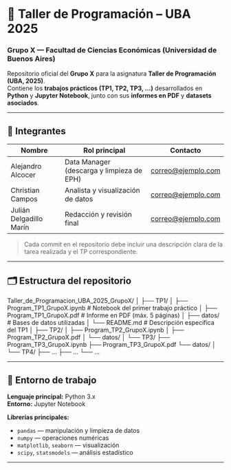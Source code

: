 # 🧠 Taller de Programación – UBA 2025  
### Grupo X — Facultad de Ciencias Económicas (Universidad de Buenos Aires)

Repositorio oficial del **Grupo X** para la asignatura **Taller de Programación (UBA, 2025)**.  
Contiene los **trabajos prácticos (TP1, TP2, TP3, …)** desarrollados en **Python** y **Jupyter Notebook**, junto con sus **informes en PDF** y **datasets asociados**.

---

## 👥 Integrantes
| Nombre | Rol principal | Contacto |
|---------|----------------|-----------|
| Alejandro Alcocer | Data Manager (descarga y limpieza de EPH) | correo@ejemplo.com |
| Christian Campos | Analista y visualización de datos | correo@ejemplo.com |
| Julián Delgadillo Marín | Redacción y revisión final | correo@ejemplo.com |

> Cada commit en el repositorio debe incluir una descripción clara de la tarea realizada y el TP correspondiente.

---

## 🗂️ Estructura del repositorio

Taller_de_Programacion_UBA_2025_GrupoX/
│
├── TP1/
│ ├── Program_TP1_GrupoX.ipynb # Notebook del primer trabajo práctico
│ ├── Program_TP1_GrupoX.pdf # Informe en PDF (máx. 5 páginas)
│ ├── datos/ # Bases de datos utilizadas
│ └── README.md # Descripción específica del TP1
│
├── TP2/
│ ├── Program_TP2_GrupoX.ipynb
│ ├── Program_TP2_GrupoX.pdf
│ └── datos/
│
└── TP3/
├── Program_TP3_GrupoX.ipynb
├── Program_TP3_GrupoX.pdf
└── datos/
│
└── TP4/
├── ...
├── ...
└── ...

---

## 🧩 Entorno de trabajo

**Lenguaje principal:** Python 3.x  
**Entorno:** Jupyter Notebook  

**Librerías principales:**
- `pandas` — manipulación y limpieza de datos  
- `numpy` — operaciones numéricas  
- `matplotlib`, `seaborn` — visualización  
- `scipy`, `statsmodels` — análisis estadístico

---
